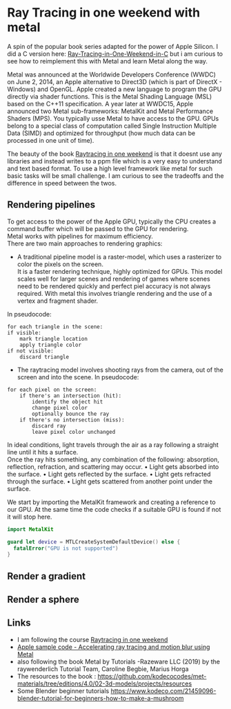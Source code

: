 # Ray Tracing in one weekend with metal
A spin of the popular book series adapted for the power of Apple Silicon. 
I did a C version here: [Ray-Tracing-in-One-Weekend-in-C](https://github.com/multitudes/Ray-Tracing-in-One-Weekend-in-C) but i am curious to see how to reimplement this with Metal and learn Metal along the way. 

Metal was announced at the Worldwide Developers Conference (WWDC) on June 2, 2014, an Apple alternative to Direct3D (which is part of DirectX - Windows) and OpenGL. Apple created a new language to program the GPU directly via shader functions. This is the Metal Shading Language (MSL) based on the C++11 specification. A year later at WWDC15, Apple announced two Metal sub-frameworks: MetalKit and Metal Performance Shaders (MPS). You typically usse Metal to have access to the GPU. GPUs belong to a special class of computation called Single Instruction Multiple Data (SIMD) and optimized for throughput (how much data can be processed in one unit of time).   

The beauty of the book [Raytracing in one weekend](https://raytracing.github.io/books/RayTracingInOneWeekend.html) is that it doesnt use any libraries and instead writes to a ppm file which is a very easy to understand and text based format. To use a high level framework like metal for such basic tasks will be small challenge. I am curious to see the tradeoffs and the difference in speed between the twos.



## Rendering pipelines
To get access to the power of the Apple GPU, typically the CPU creates a command buffer which will be passed to the GPU for rendering.  
Metal works with pipelines for maximum efficiency.  
There are two main approaches to rendering graphics:

- A traditional pipeline model is a raster-model, which uses a rasterizer to color the pixels on the screen.  
It is a faster rendering technique, highly optimized for GPUs. This model scales well for larger scenes and rendering of games where scenes need to be rendered quickly and perfect piel accuracy is not always required.  With metal this involves triangle rendering and the use of a vertex and fragment shader.

In pseudocode:
```
for each triangle in the scene:
if visible:
	mark triangle location
	apply triangle color
if not visible:
	discard triangle
```

- The raytracing model involves shooting rays from the camera, out of the screen and into the scene. In pseudocode:
```
for each pixel on the screen:
	if there's an intersection (hit):
		identify the object hit
		change pixel color
		optionally bounce the ray
	if there's no intersection (miss):
		discard ray
		leave pixel color unchanged
```	

In ideal conditions, light travels through the air as a ray following a straight line until it hits a surface.  
Once the ray hits something, any combination of the following: absorption, reflection, refraction, and scattering may occur.
• Light gets absorbed into the surface.
• Light gets reflected by the surface.
• Light gets refracted through the surface.
• Light gets scattered from another point under the surface.


We start by importing the MetalKit framework and creating a reference to our GPU. At the same time the code checks if a suitable GPU is found if not it will stop here.
```swift
import MetalKit

guard let device = MTLCreateSystemDefaultDevice() else {
  fatalError("GPU is not supported")
}
```



## Render a gradient

## Render a sphere




## Links
- I am following the course [Raytracing in one weekend](https://raytracing.github.io/books/RayTracingInOneWeekend.html)  
- [Apple sample code - Accelerating ray tracing and motion blur using Metal](https://developer.apple.com/documentation/metal/metal_sample_code_library/accelerating_ray_tracing_and_motion_blur_using_metal)  
- also following the book Metal by Tutorials -Razeware LLC (2019) by the raywenderlich Tutorial Team, Caroline Begbie, Marius Horga  
- The resources to the book : https://github.com/kodecocodes/met-materials/tree/editions/4.0/02-3d-models/projects/resources  
- Some Blender beginner tutorials https://www.kodeco.com/21459096-blender-tutorial-for-beginners-how-to-make-a-mushroom  
